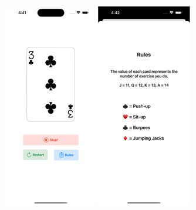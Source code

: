 [<img src="CardWorkout/Assets.xcassets/SC-1.imageset/SC-1.png" width="250"/>](CardWorkout/Assets.xcassets/SC-1.imageset/SC-1.png)
[<img src="CardWorkout/Assets.xcassets/SC-2.imageset/SC-2.png" width="250"/>](CardWorkout/Assets.xcassets/SC-2.imageset/SC-2.png)
